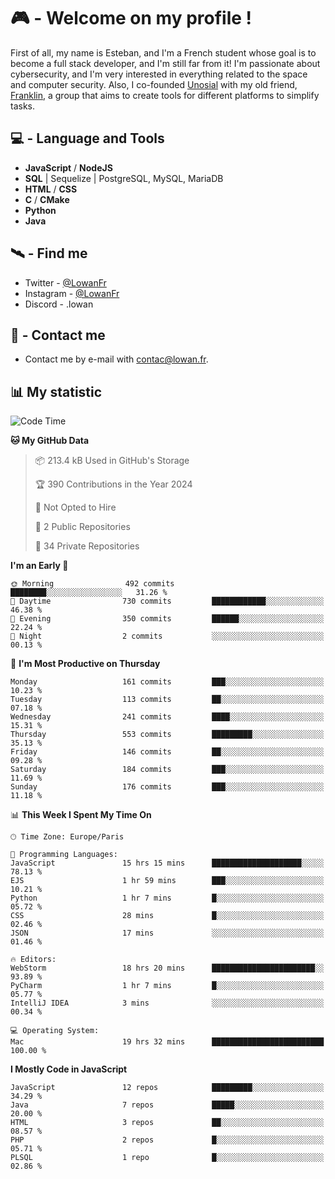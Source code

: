 # 🎮 - Welcome on my profile !
First of all, my name is Esteban, and I'm a French student whose goal is to become a full stack developer, and I'm still far from it!
I'm passionate about cybersecurity, and I'm very interested in everything related to the space and computer security.
Also, I co-founded [Unosial](https://github.com/Unosial) with my old friend, [Franklin](https://github.com/AbaFranklin/), a group that aims to create tools for different platforms to simplify tasks. 



## 💻 - Language and Tools
- **JavaScript** / **NodeJS**
- **SQL** | Sequelize | PostgreSQL, MySQL, MariaDB
- **HTML** / **CSS**
- **C** / **CMake**
- **Python**
- **Java**

## 🛰️ - Find me

 - Twitter - [@LowanFr](https://twitter.com/LowanFr/)
 - Instagram - [@LowanFr](https://instagram.com/LowanFr)
 - Discord -  .lowan
 
## 📡 - Contact me
 - Contact me by e-mail with [contac@lowan.fr](mailto:contact@lowan.fr).

## 📊 My statistic
<!--START_SECTION:waka-->
![Code Time](http://img.shields.io/badge/Code%20Time-992%20hrs-blue)

**🐱 My GitHub Data** 

> 📦 213.4 kB Used in GitHub's Storage 
 > 
> 🏆 390 Contributions in the Year 2024
 > 
> 🚫 Not Opted to Hire
 > 
> 📜 2 Public Repositories 
 > 
> 🔑 34 Private Repositories 
 > 
**I'm an Early 🐤** 

```text
🌞 Morning                492 commits         ████████░░░░░░░░░░░░░░░░░   31.26 % 
🌆 Daytime                730 commits         ████████████░░░░░░░░░░░░░   46.38 % 
🌃 Evening                350 commits         ██████░░░░░░░░░░░░░░░░░░░   22.24 % 
🌙 Night                  2 commits           ░░░░░░░░░░░░░░░░░░░░░░░░░   00.13 % 
```
📅 **I'm Most Productive on Thursday** 

```text
Monday                   161 commits         ███░░░░░░░░░░░░░░░░░░░░░░   10.23 % 
Tuesday                  113 commits         ██░░░░░░░░░░░░░░░░░░░░░░░   07.18 % 
Wednesday                241 commits         ████░░░░░░░░░░░░░░░░░░░░░   15.31 % 
Thursday                 553 commits         █████████░░░░░░░░░░░░░░░░   35.13 % 
Friday                   146 commits         ██░░░░░░░░░░░░░░░░░░░░░░░   09.28 % 
Saturday                 184 commits         ███░░░░░░░░░░░░░░░░░░░░░░   11.69 % 
Sunday                   176 commits         ███░░░░░░░░░░░░░░░░░░░░░░   11.18 % 
```


📊 **This Week I Spent My Time On** 

```text
🕑︎ Time Zone: Europe/Paris

💬 Programming Languages: 
JavaScript               15 hrs 15 mins      ████████████████████░░░░░   78.13 % 
EJS                      1 hr 59 mins        ███░░░░░░░░░░░░░░░░░░░░░░   10.21 % 
Python                   1 hr 7 mins         █░░░░░░░░░░░░░░░░░░░░░░░░   05.72 % 
CSS                      28 mins             █░░░░░░░░░░░░░░░░░░░░░░░░   02.46 % 
JSON                     17 mins             ░░░░░░░░░░░░░░░░░░░░░░░░░   01.46 % 

🔥 Editors: 
WebStorm                 18 hrs 20 mins      ███████████████████████░░   93.89 % 
PyCharm                  1 hr 7 mins         █░░░░░░░░░░░░░░░░░░░░░░░░   05.77 % 
IntelliJ IDEA            3 mins              ░░░░░░░░░░░░░░░░░░░░░░░░░   00.34 % 

💻 Operating System: 
Mac                      19 hrs 32 mins      █████████████████████████   100.00 % 
```

**I Mostly Code in JavaScript** 

```text
JavaScript               12 repos            █████████░░░░░░░░░░░░░░░░   34.29 % 
Java                     7 repos             █████░░░░░░░░░░░░░░░░░░░░   20.00 % 
HTML                     3 repos             ██░░░░░░░░░░░░░░░░░░░░░░░   08.57 % 
PHP                      2 repos             █░░░░░░░░░░░░░░░░░░░░░░░░   05.71 % 
PLSQL                    1 repo              █░░░░░░░░░░░░░░░░░░░░░░░░   02.86 % 
```




<!--END_SECTION:waka-->

